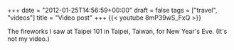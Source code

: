 +++
date = "2012-01-25T14:56:59+00:00"
draft = false
tags = ["travel", "videos"]
title = "Video post"
+++
{{< youtube 8mP39wS_FxQ >}}

The fireworks I saw at Taipei 101 in Taipei, Taiwan, for New Year's Eve. (It's not my video.)
